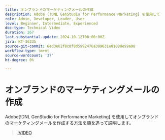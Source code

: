 ```yaml
---
title: オンブランドのマーケティングメールの作成
description: Adobe [!DNL GenStudio for Performance Marketing] を使用してオンブランドのマーケティングメールを作成する方法を詳しく説明します。
role: Admin, Developer, Leader, User
level: Beginner, Intermediate, Experienced
doc-type: Technical Video
duration: 267
last-substantial-update: 2024-10-12T00:00:00Z
jira: KT-16335
source-git-commit: 6ed3e02f8c8f8d5992476a309631e0108de99a98
workflow-type: tm+mt
source-wordcount: '37'
ht-degree: 0%

---
```



# オンブランドのマーケティングメールの作成

Adobe[!DNL GenStudio for Performance Marketing] を使用してオンブランドのマーケティングメールを作成する方法を順を追って説明します。

>[!VIDEO](https://video.tv.adobe.com/v/3435056/?learn=on)
